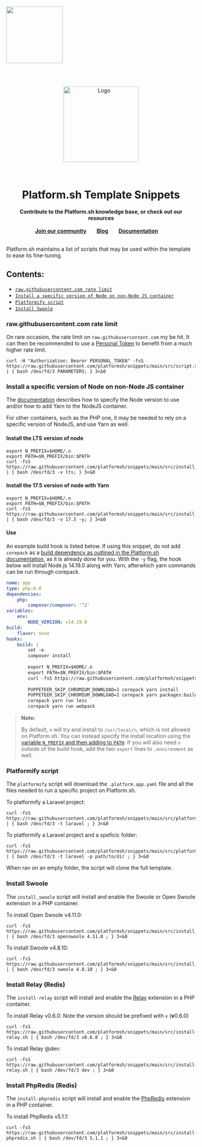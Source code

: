 
<br />
<p align="left">
    <a href="https://platform.sh">
        <img src="https://platform.sh/logos/redesign/Platformsh_logo_black.svg" width="150px">
    </a>
</p>
<br /><br />
<p align="center">
    <a href="https://docs.platform.sh">
        <img src="https://platform.sh/images/deploy/console.svg" alt="Logo" height="200">
    </a>
</p>
<br />
<h1 align="center">Platform.sh Template Snippets</h1>

<p align="center">
    <strong>Contribute to the Platform.sh knowledge base, or check out our resources</strong>
    <br />
    <br />
    <a href="https://community.platform.sh"><strong>Join our community</strong></a>&nbsp&nbsp&nbsp&nbsp&nbsp&nbsp
    <a href="https://platform.sh/blog"><strong>Blog</strong></a>&nbsp&nbsp&nbsp&nbsp&nbsp&nbsp
    <a href="https://docs.platform.sh"><strong>Documentation</strong></a>&nbsp&nbsp&nbsp&nbsp&nbsp&nbsp
    <br /><br />
</p>

Platform.sh maintains a list of scripts that may be used within the template to ease its fine-tuning.

## Contents:
* [`raw.githubusercontent.com rate limit`](#rawgithubusercontentcom-rate-limit)
* [`Install a specific version of Node on non-Node JS container`](#Install-a-specific-version-of-Node-on-non-Node-JS-container)
* [`Platformify script`](#platformify-script)
* [`Install Swoole`](#install-swoole)

### raw.githubusercontent.com rate limit

On rare occasion, the rate limit on `raw.githubusercontent.com` my be hit. It can
then be recommended to use a [Personal Token](https://docs.github.com/en/authentication/keeping-your-account-and-data-secure/creating-a-personal-access-token) to benefit
from a much higher rate limit.

```
curl -H "Authorization: Bearer PERSONAL_TOKEN" -fsS https://raw.githubusercontent.com/platformsh/snippets/main/src/script.sh | { bash /dev/fd/3 PARAMETERS; } 3<&0
```

### Install a specific version of Node on non-Node JS container

The [documentation](https://docs.platform.sh/languages/nodejs.html) describes how
to specify the Node version to use and/or how to add Yarn to the NodeJS container.

For other containers, such as the PHP one, it may be needed to rely on a specific
version of NodeJS, and use Yarn as well.

#### Install the LTS version of node
```
export N_PREFIX=$HOME/.n
export PATH=$N_PREFIX/bin:$PATH
curl -fsS https://raw.githubusercontent.com/platformsh/snippets/main/src/install_node.sh | { bash /dev/fd/3 -v lts; } 3<&0
```

#### Install the 17.5 version of node with Yarn
```
export N_PREFIX=$HOME/.n
export PATH=$N_PREFIX/bin:$PATH
curl -fsS https://raw.githubusercontent.com/platformsh/snippets/main/src/install_node.sh | { bash /dev/fd/3 -v 17.5 -y; } 3<&0
```

#### Use

An example build hook is listed below. If using this snippet, do not add `corepack` as a [build dependency as outlined in the Platform.sh documentation](https://docs.platform.sh/languages/nodejs.html#use-yarn-as-a-package-manager), as it is already done for you. With the `-y` flag, the hook below will install Node.js 14.19.0 along with Yarn, afterwhich yarn commands can be run through corepack.

```yaml
name: app
type: php:8.0
dependencies:
    php:
        composer/composer: '^2'
variables:
    env:
        NODE_VERSION: v14.19.0
build:
    flavor: none
hooks:
    build: |
        set -e 
        composer install
        
        export N_PREFIX=$HOME/.n
        export PATH=$N_PREFIX/bin:$PATH
        curl -fsS https://raw.githubusercontent.com/platformsh/snippets/main/src/install_node.sh | { bash /dev/fd/3 -v $NODE_VERSION -y; } 3<&0
        
        PUPPETEER_SKIP_CHROMIUM_DOWNLOAD=1 corepack yarn install
        PUPPETEER_SKIP_CHROMIUM_DOWNLOAD=1 corepack yarn packages:build
        corepack yarn run less
        corepack yarn run webpack
```

> **Note:**
>
> By default, `n` will try and install to `/usr/local/n`, which is not allowed on Platform.sh. You can instead specify the install location using the [variable `N_PREFIX` and then adding to `PATH`](https://github.com/tj/n#optional-environment-variables). If you will also need `n` outside of the build hook, add the two `export` lines to `.environment` as well. 

### Platformify script

The `platformify` script will download the `.platform.app.yaml` file and all the
files needed to run a specific project on Platform.sh.

To platformify a Laravel project:
```
curl -fsS https://raw.githubusercontent.com/platformsh/snippets/main/src/platformify.sh | { bash /dev/fd/3 -t laravel ; } 3<&0
```

To platformify a Laravel project and a speficic folder:
```
curl -fsS https://raw.githubusercontent.com/platformsh/snippets/main/src/platformify.sh | { bash /dev/fd/3 -t laravel -p path/to/dir ; } 3<&0
```

When ran on an empty folder, the script will clone the full template.

### Install Swoole

The `install_swoole` script will install and enable the Swoole or Open Swoole extension in a PHP container.

To install Open Swoole v4.11.0:
```
curl -fsS https://raw.githubusercontent.com/platformsh/snippets/main/src/install_swoole.sh | { bash /dev/fd/3 openswoole 4.11.0 ; } 3<&0
```

To install Swoole v4.8.10:
```
curl -fsS https://raw.githubusercontent.com/platformsh/snippets/main/src/install_swoole.sh | { bash /dev/fd/3 swoole 4.8.10 ; } 3<&0
```

### Install Relay (Redis)

The `install-relay` script will install and enable the [Relay](https://relay.so) extension in a PHP container.

To install Relay v0.6.0:
Note the version should be prefixed with `v` (**v**0.6.0)
```
curl -fsS https://raw.githubusercontent.com/platformsh/snippets/main/src/install-relay.sh | { bash /dev/fd/3 v0.6.0 ; } 3<&0
```

To install Relay @dev:
```
curl -fsS https://raw.githubusercontent.com/platformsh/snippets/main/src/install-relay.sh | { bash /dev/fd/3 dev ; } 3<&0
```

### Install PhpRedis (Redis)

The `install-phpredis` script will install and enable the [PhpRedis](https://github.com/phpredis/phpredis) extension in a PHP container.

To install PhpRedis v5.1.1:
```
curl -fsS https://raw.githubusercontent.com/platformsh/snippets/main/src/install-phpredis.sh | { bash /dev/fd/3 5.1.1 ; } 3<&0
```
